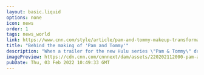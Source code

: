```yaml
---
layout: basic.liquid
options: none
icon: news
order: 1
tags: news_world
link: https://www.cnn.com/style/article/pam-and-tommy-makeup-transformation-culture-queue/index.html
title: "Behind the making of 'Pam and Tommy'"
description: "When a trailer for the new Hulu series \"Pam & Tommy\" dropped in November, screenshots of Lily James' mesmerizing transformation into the \"Baywatch\" icon Pamela Anderson immediately went viral."
imagePreview: https://cdn.cnn.com/cnnnext/dam/assets/220202112000-pam-and-tommy-tease-crop-2-video-synd-2.jpg
pubDate: Thu, 03 Feb 2022 10:49:33 GMT
---
```


